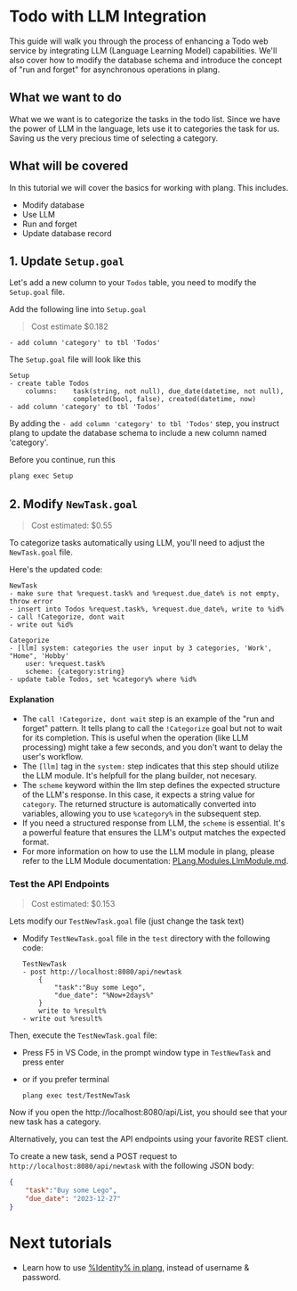 # Todo with LLM Integration

This guide will walk you through the process of enhancing a Todo web service by integrating LLM (Language Learning Model) capabilities. We'll also cover how to modify the database schema and introduce the concept of "run and forget" for asynchronous operations in plang.

## What we want to do

What we we want is to categorize the tasks in the todo list. Since we have the power of LLM in the language, lets use it to categories the task for us. Saving us the very precious time of selecting a category.

## What will be covered
In this tutorial we will cover the basics for working with plang. This includes.

- Modify database
- Use LLM
- Run and forget
- Update database record


## 1. Update `Setup.goal`

Let's add a new column to your `Todos` table, you need to modify the `Setup.goal` file. 

Add the following line into `Setup.goal`

> Cost estimate $0.182

```plang
- add column 'category' to tbl 'Todos'
```

The `Setup.goal` file will look like this

```plang
Setup
- create table Todos 
    columns:    task(string, not null), due_date(datetime, not null), 
                completed(bool, false), created(datetime, now)
- add column 'category' to tbl 'Todos'
```

By adding the `- add column 'category' to tbl 'Todos'` step, you instruct plang to update the database schema to include a new column named 'category'.

Before you continue, run this
```bash
plang exec Setup
```

## 2. Modify `NewTask.goal`

> Cost estimated: $0.55

To categorize tasks automatically using LLM, you'll need to adjust the `NewTask.goal` file. 

Here's the updated code:
```plang
NewTask
- make sure that %request.task% and %request.due_date% is not empty, throw error
- insert into Todos %request.task%, %request.due_date%, write to %id%
- call !Categorize, dont wait
- write out %id%

Categorize
- [llm] system: categories the user input by 3 categories, 'Work', "Home", 'Hobby'
    user: %request.task%
    scheme: {category:string}
- update table Todos, set %category% where %id%
```

#### Explanation

- The `call !Categorize, dont wait` step is an example of the "run and forget" pattern. It tells plang to call the `!Categorize` goal but not to wait for its completion. This is useful when the operation (like LLM processing) might take a few seconds, and you don't want to delay the user's workflow.
- The `[llm]` tag in the `system:` step indicates that this step should utilize the LLM module. It's helpfull for the plang builder, not necesary.
- The `scheme` keyword within the llm step defines the expected structure of the LLM's response. In this case, it expects a string value for `category`. The returned structure is automatically converted into variables, allowing you to use `%category%` in the subsequent step.
- If you need a structured response from LLM, the `scheme` is essential. It's a powerful feature that ensures the LLM's output matches the expected format.
- For more information on how to use the LLM module in plang, please refer to the LLM Module documentation: [PLang.Modules.LlmModule.md](./modules/PLang.Modules.LlmModule.md).

### Test the API Endpoints

> Cost estimated: $0.153

Lets modify our `TestNewTask.goal` file (just change the task text)

- Modify `TestNewTask.goal` file in the `test` directory with the following code:

    ```plang
    TestNewTask
    - post http://localhost:8080/api/newtask
        {
            "task":"Buy some Lego",
            "due_date": "%Now+2days%"
        }
        write to %result%
    - write out %result%
    ```

Then, execute the `TestNewTask.goal` file:

- Press F5 in VS Code, in the prompt window type in `TestNewTask` and press enter
- or if you prefer terminal

    ```bash
    plang exec test/TestNewTask
    ```

Now if you open the http://localhost:8080/api/List, you should see that your new task has a category.

Alternatively, you can test the API endpoints using your favorite REST client.

To create a new task, send a POST request to `http://localhost:8080/api/newtask` with the following JSON body:

```json
{
    "task":"Buy some Lego",
    "due_date": "2023-12-27"
}    
```

# Next tutorials


- Learn how to use [%Identity% in plang](./Todo_Identity.md), instead of username & password.


